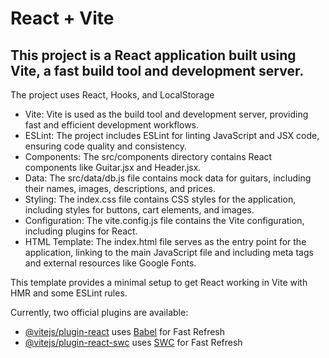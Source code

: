 # React + Vite
## This project is a React application built using Vite, a fast build tool and development server.

The project uses React, Hooks, and LocalStorage
- Vite: Vite is used as the build tool and development server, providing fast and efficient development workflows.
- ESLint: The project includes ESLint for linting JavaScript and JSX code, ensuring code quality and consistency.
- Components: The src/components directory contains React components like Guitar.jsx and Header.jsx.
- Data: The src/data/db.js file contains mock data for guitars, including their names, images, descriptions, and prices.
- Styling: The index.css file contains CSS styles for the application, including styles for buttons, cart elements, and images.
- Configuration: The vite.config.js file contains the Vite configuration, including plugins for React.
- HTML Template: The index.html file serves as the entry point for the application, linking to the main JavaScript file and including meta tags and external resources like Google Fonts.

This template provides a minimal setup to get React working in Vite with HMR and some ESLint rules.

Currently, two official plugins are available:

- [@vitejs/plugin-react](https://github.com/vitejs/vite-plugin-react/blob/main/packages/plugin-react/README.md) uses [Babel](https://babeljs.io/) for Fast Refresh
- [@vitejs/plugin-react-swc](https://github.com/vitejs/vite-plugin-react-swc) uses [SWC](https://swc.rs/) for Fast Refresh
